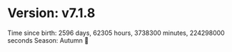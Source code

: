 # Version: v7.1.8
Time since birth: 2596 days, 62305 hours, 3738300 minutes, 224298000 seconds
Season: Autumn 🍁
